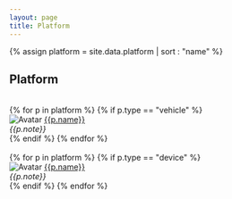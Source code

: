 ```yaml
---
layout: page 
title: Platform
---
```


{% assign platform = site.data.platform | sort : "name" %}

<h2>Platform</h2>

<div class="clearfix">
<br>
{% for p in platform %}
{% if p.type == "vehicle" %} 
    <div class="avatar">
    <img src="{{ site.baseurl }}/assets/platform/{{p.avatar}}" alt="Avatar" class="rectavatar">
        <a href="{{p.web}}">{{p.name}}</a>
        <br><em>{{p.note}}</em>
    </div>
{% endif %}
{% endfor %}
</div>

<div class="clearfix">
<br>
{% for p in platform %}
{% if p.type == "device" %} 
    <div class="avatar">
    <img src="{{ site.baseurl }}/assets/platform/{{p.avatar}}" alt="Avatar" class="rectavatar">
        <a href="{{p.web}}">{{p.name}}</a>
        <br><em>{{p.note}}</em>
    </div>
{% endif %}
{% endfor %}
</div>
